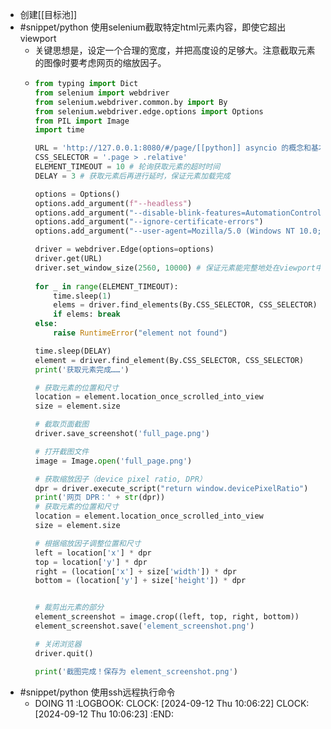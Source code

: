 - 创建[[目标池]]
- #snippet/python 使用selenium截取特定html元素内容，即使它超出viewport
	- 关键思想是，设定一个合理的宽度，并把高度设的足够大。注意截取元素的图像时要考虑网页的缩放因子。
	- ```python
	  from typing import Dict
	  from selenium import webdriver
	  from selenium.webdriver.common.by import By
	  from selenium.webdriver.edge.options import Options
	  from PIL import Image
	  import time
	  
	  URL = 'http://127.0.0.1:8080/#/page/[[python]] asyncio 的概念和基本使用'
	  CSS_SELECTOR = '.page > .relative'
	  ELEMENT_TIMEOUT = 10 # 轮询获取元素的超时时间
	  DELAY = 3 # 获取元素后再进行延时，保证元素加载完成
	  
	  options = Options()
	  options.add_argument(f"--headless")  
	  options.add_argument("--disable-blink-features=AutomationControlled") 
	  options.add_argument("--ignore-certificate-errors")  
	  options.add_argument("--user-agent=Mozilla/5.0 (Windows NT 10.0; Win64; x64; rv:109.0) Gecko/20100101 Firefox/115.0") 
	  
	  driver = webdriver.Edge(options=options)
	  driver.get(URL)
	  driver.set_window_size(2560, 10000) # 保证元素能完整地处在viewport中
	   
	  for _ in range(ELEMENT_TIMEOUT):
	      time.sleep(1)
	      elems = driver.find_elements(By.CSS_SELECTOR, CSS_SELECTOR)
	      if elems: break
	  else:
	      raise RuntimeError("element not found")
	  
	  time.sleep(DELAY)
	  element = driver.find_element(By.CSS_SELECTOR, CSS_SELECTOR)
	  print('获取元素完成……')
	  
	  # 获取元素的位置和尺寸
	  location = element.location_once_scrolled_into_view
	  size = element.size
	  
	  # 截取页面截图
	  driver.save_screenshot('full_page.png')
	  
	  # 打开截图文件
	  image = Image.open('full_page.png')
	  
	  # 获取缩放因子（device pixel ratio, DPR）
	  dpr = driver.execute_script("return window.devicePixelRatio")
	  print('网页 DPR：' + str(dpr))
	  # 获取元素的位置和尺寸
	  location = element.location_once_scrolled_into_view
	  size = element.size
	  
	  # 根据缩放因子调整位置和尺寸
	  left = location['x'] * dpr
	  top = location['y'] * dpr
	  right = (location['x'] + size['width']) * dpr
	  bottom = (location['y'] + size['height']) * dpr
	  
	  
	  # 裁剪出元素的部分
	  element_screenshot = image.crop((left, top, right, bottom))
	  element_screenshot.save('element_screenshot.png')
	  
	  # 关闭浏览器
	  driver.quit()
	  
	  print('截图完成！保存为 element_screenshot.png')
	  ```
- #snippet/python 使用ssh远程执行命令
	- DOING 11
	  :LOGBOOK:
	  CLOCK: [2024-09-12 Thu 10:06:22]
	  CLOCK: [2024-09-12 Thu 10:06:23]
	  :END: